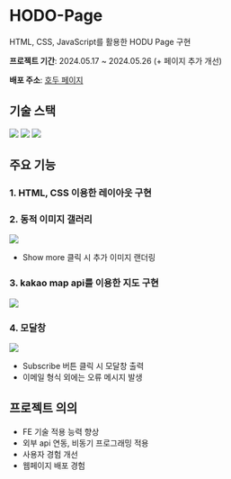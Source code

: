 # HODO-Page
HTML, CSS, JavaScript를 활용한 HODU Page 구현

**프로젝트 기간**: 2024.05.17 ~ 2024.05.26 (+ 페이지 추가 개선)

**배포 주소**: [호두 페이지](https://yelinee.github.io/ormi-hodu/)

## 기술 스택
<img src="https://img.shields.io/badge/html5-E34F26?style=for-the-badge&logo=html5&logoColor=white"> <img src="https://img.shields.io/badge/css-1572B6?style=for-the-badge&logo=css3&logoColor=white"> <img src="https://img.shields.io/badge/javascript-F7DF1E?style=for-the-badge&logo=javascript&logoColor=black">

## 주요 기능
### 1. HTML, CSS 이용한 레이아웃 구현

### 2. 동적 이미지 갤러리
<img src="https://github.com/user-attachments/assets/faef9094-89ad-40de-9e83-0b1d6f298aea">

- Show more 클릭 시 추가 이미지 랜더링

### 3. kakao map api를 이용한 지도 구현
<img src="https://github.com/user-attachments/assets/de5a74d5-530d-4fbd-8f70-d30f331aa758">

### 4. 모달창
<img src="https://github.com/user-attachments/assets/b5c5d075-5e57-4e2d-bf95-a8b73d2903b2">

- Subscribe 버튼 클릭 시 모달창 출력
- 이메일 형식 외에는 오류 메시지 발생

## 프로젝트 의의
- FE 기술 적용 능력 향상
- 외부 api 연동, 비동기 프로그래밍 적용
- 사용자 경험 개선
- 웹페이지 배포 경험
   
